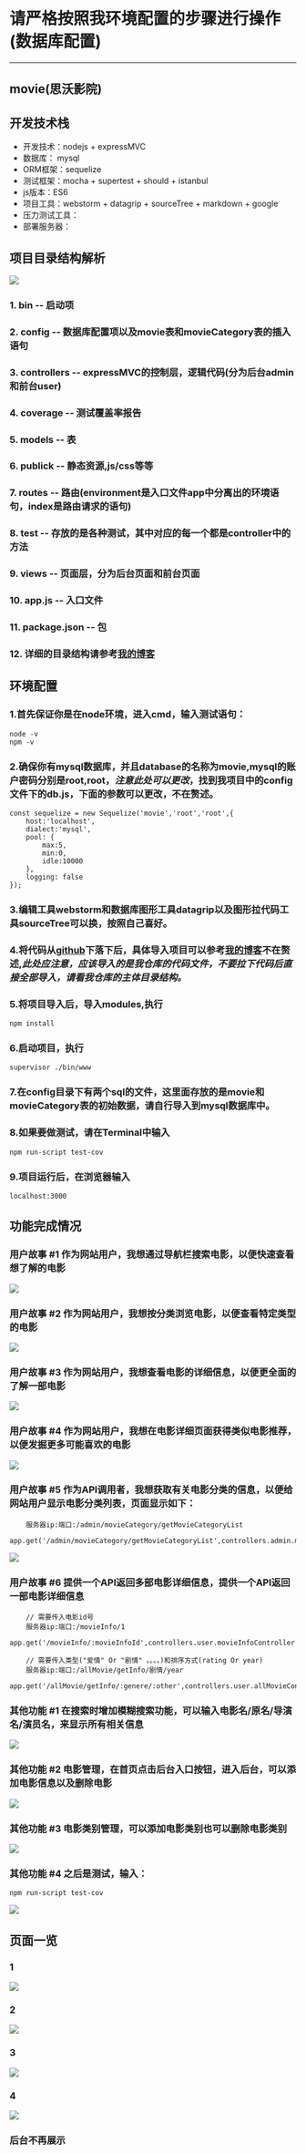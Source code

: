 # 请严格按照我环境配置的步骤进行操作(数据库配置)
----------

## movie(思沃影院)

## 开发技术栈
* 开发技术：nodejs + expressMVC
* 数据库： mysql
* ORM框架：sequelize
* 测试框架：mocha + supertest + should + istanbul
* js版本：ES6
* 项目工具：webstorm + datagrip + sourceTree + markdown + google
* 压力测试工具：
* 部署服务器：

## 项目目录结构解析
![](https://i.imgur.com/8geGkc2.png)

### 1. bin -- 启动项
### 2. config -- 数据库配置项以及movie表和movieCategory表的插入语句
### 3. controllers -- expressMVC的控制层，逻辑代码(分为后台admin和前台user)
### 4. coverage -- 测试覆盖率报告
### 5. models -- 表
### 6. publick -- 静态资源,js/css等等
### 7. routes -- 路由(environment是入口文件app中分离出的环境语句，index是路由请求的语句)
### 8. test -- 存放的是各种测试，其中对应的每一个都是controller中的方法
### 9. views -- 页面层，分为后台页面和前台页面
### 10. app.js -- 入口文件
### 11. package.json -- 包
### 12. 详细的目录结构请参考[我的博客](http://www.yanzefan.top/2018/01/12/Node.js+expressMVC+mysql(Sequelize%E6%93%8D%E4%BD%9C)%E7%9A%84%E5%BF%83%E5%BE%97%E4%B8%8E%E7%BB%8F%E9%AA%8C/)

## 环境配置

### 1.首先保证你是在node环境，进入cmd，输入测试语句：
    node -v
	npm -v
### 2.确保你有mysql数据库，并且database的名称为movie,mysql的账户密码分别是root,root，*注意此处可以更改*，找到我项目中的config文件下的db.js，下面的参数可以更改，不在赘述。
	const sequelize = new Sequelize('movie','root','root',{
	    host:'localhost',
	    dialect:'mysql',
	    pool: {
	        max:5,
	        min:0,
	        idle:10000
	    },
		logging: false
	});

### 3.编辑工具webstorm和数据库图形工具datagrip以及图形拉代码工具sourceTree可以换，按照自己喜好。

### 4.将代码从[github](https://github.com/StevenJack1/movie)下落下后，具体导入项目可以参考[我的博客](http://www.yanzefan.top/2018/01/07/Express%E6%A1%86%E6%9E%B6%E4%B8%8ENodeJs%E7%9A%84%E4%BD%BF%E7%94%A8/)不在赘述,*此处应注意，应该导入的是我仓库的代码文件，不要拉下代码后直接全部导入，请看我仓库的主体目录结构。*

### 5.将项目导入后，导入modules,执行
	npm install

### 6.启动项目，执行
	supervisor ./bin/www

### 7.在config目录下有两个sql的文件，这里面存放的是movie和movieCategory表的初始数据，请自行导入到mysql数据库中。

### 8.如果要做测试，请在Terminal中输入
	npm run-script test-cov

### 9.项目运行后，在浏览器输入
	localhost:3000

## 功能完成情况

### 用户故事 #1 作为网站用户，我想通过导航栏搜索电影，以便快速查看想了解的电影

![](https://i.imgur.com/jDhQrTq.png)

### 用户故事 #2 作为网站用户，我想按分类浏览电影，以便查看特定类型的电影

![](https://i.imgur.com/xYBedCX.png)

### 用户故事 #3 作为网站用户，我想查看电影的详细信息，以便更全面的了解一部电影

![](https://i.imgur.com/4ZTvEL9.png)

### 用户故事 #4 作为网站用户，我想在电影详细页面获得类似电影推荐，以便发掘更多可能喜欢的电影

![](https://i.imgur.com/1hfwFLn.png)

### 用户故事 #5 作为API调用者，我想获取有关电影分类的信息，以便给网站用户显示电影分类列表，页面显示如下：
		服务器ip:端口:/admin/movieCategory/getMovieCategoryList
		app.get('/admin/movieCategory/getMovieCategoryList',controllers.admin.movieCategoryManagementController.getMovieCategoryList);

![](https://i.imgur.com/GK0SumC.png)
### 用户故事 #6 提供一个API返回多部电影详细信息，提供一个API返回一部电影详细信息
		
		// 需要传入电影id号
		服务器ip:端口:/movieInfo/1
		app.get('/movieInfo/:movieInfoId',controllers.user.movieInfoController.getInfo);
		
		// 需要传入类型("爱情" Or "剧情" 。。。。)和排序方式(rating Or year)
		服务器ip:端口:/allMovie/getInfo/剧情/year
		app.get('/allMovie/getInfo/:genere/:other',controllers.user.allMovieController.getAll);

### 其他功能 #1 在搜索时增加模糊搜索功能，可以输入电影名/原名/导演名/演员名，来显示所有相关信息

![](https://i.imgur.com/EvZvMuV.png)

### 其他功能 #2 电影管理，在首页点击后台入口按钮，进入后台，可以添加电影信息以及删除电影
![](https://i.imgur.com/eDCwqDK.png)

### 其他功能 #3 电影类别管理，可以添加电影类别也可以删除电影类别
![](https://i.imgur.com/YQLbcaC.png)

### 其他功能 #4 之后是测试，输入：
	npm run-script test-cov
![](https://i.imgur.com/cFN7oKm.png)

## 页面一览

### 1
![](https://i.imgur.com/tLfoh4Z.png)

### 2
![](https://i.imgur.com/7GSXNGD.jpg)

### 3
![](https://i.imgur.com/oIWQhTt.png)

### 4
![](https://i.imgur.com/GY2933A.png)

### 后台不再展示